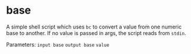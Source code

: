 base
====

A simple shell script which uses `bc` to convert a value from one numeric base to another. If no value is passed in args, the script reads from `stdin`.

Parameters: `input base` `output base` `value`
